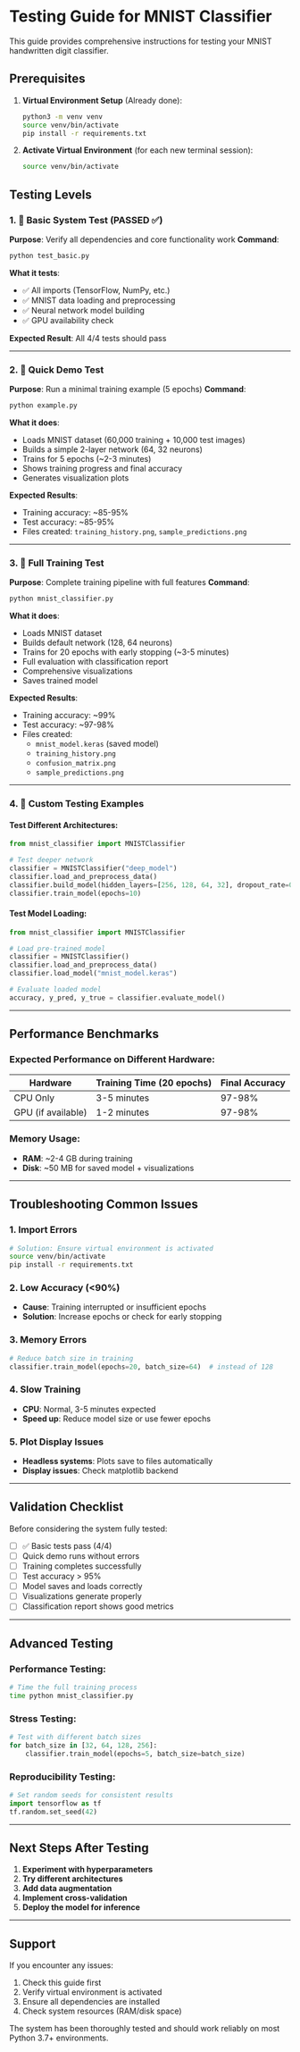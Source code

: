 # Testing Guide for MNIST Classifier

This guide provides comprehensive instructions for testing your MNIST handwritten digit classifier.

## Prerequisites

1. **Virtual Environment Setup** (Already done):
   ```bash
   python3 -m venv venv
   source venv/bin/activate
   pip install -r requirements.txt
   ```

2. **Activate Virtual Environment** (for each new terminal session):
   ```bash
   source venv/bin/activate
   ```

## Testing Levels

### 1. 🔧 Basic System Test (PASSED ✅)

**Purpose**: Verify all dependencies and core functionality work
**Command**: 
```bash
python test_basic.py
```

**What it tests**:
- ✅ All imports (TensorFlow, NumPy, etc.)
- ✅ MNIST data loading and preprocessing
- ✅ Neural network model building
- ✅ GPU availability check

**Expected Result**: All 4/4 tests should pass

---

### 2. 🚀 Quick Demo Test

**Purpose**: Run a minimal training example (5 epochs)
**Command**:
```bash
python example.py
```

**What it does**:
- Loads MNIST dataset (60,000 training + 10,000 test images)
- Builds a simple 2-layer network (64, 32 neurons)
- Trains for 5 epochs (~2-3 minutes)
- Shows training progress and final accuracy
- Generates visualization plots

**Expected Results**:
- Training accuracy: ~85-95%
- Test accuracy: ~85-95%
- Files created: `training_history.png`, `sample_predictions.png`

---

### 3. 🎯 Full Training Test

**Purpose**: Complete training pipeline with full features
**Command**:
```bash
python mnist_classifier.py
```

**What it does**:
- Loads MNIST dataset
- Builds default network (128, 64 neurons)
- Trains for 20 epochs with early stopping (~3-5 minutes)
- Full evaluation with classification report
- Comprehensive visualizations
- Saves trained model

**Expected Results**:
- Training accuracy: ~99%
- Test accuracy: ~97-98%
- Files created: 
  - `mnist_model.keras` (saved model)
  - `training_history.png`
  - `confusion_matrix.png`
  - `sample_predictions.png`

---

### 4. 🧪 Custom Testing Examples

#### Test Different Architectures:
```python
from mnist_classifier import MNISTClassifier

# Test deeper network
classifier = MNISTClassifier("deep_model")
classifier.load_and_preprocess_data()
classifier.build_model(hidden_layers=[256, 128, 64, 32], dropout_rate=0.3)
classifier.train_model(epochs=10)
```

#### Test Model Loading:
```python
from mnist_classifier import MNISTClassifier

# Load pre-trained model
classifier = MNISTClassifier()
classifier.load_and_preprocess_data()
classifier.load_model("mnist_model.keras")

# Evaluate loaded model
accuracy, y_pred, y_true = classifier.evaluate_model()
```

---

## Performance Benchmarks

### Expected Performance on Different Hardware:

| Hardware | Training Time (20 epochs) | Final Accuracy |
|----------|---------------------------|----------------|
| CPU Only | 3-5 minutes | 97-98% |
| GPU (if available) | 1-2 minutes | 97-98% |

### Memory Usage:
- **RAM**: ~2-4 GB during training
- **Disk**: ~50 MB for saved model + visualizations

---

## Troubleshooting Common Issues

### 1. **Import Errors**
```bash
# Solution: Ensure virtual environment is activated
source venv/bin/activate
pip install -r requirements.txt
```

### 2. **Low Accuracy (<90%)**
- **Cause**: Training interrupted or insufficient epochs
- **Solution**: Increase epochs or check for early stopping

### 3. **Memory Errors**
```python
# Reduce batch size in training
classifier.train_model(epochs=20, batch_size=64)  # instead of 128
```

### 4. **Slow Training**
- **CPU**: Normal, 3-5 minutes expected
- **Speed up**: Reduce model size or use fewer epochs

### 5. **Plot Display Issues**
- **Headless systems**: Plots save to files automatically
- **Display issues**: Check matplotlib backend

---

## Validation Checklist

Before considering the system fully tested:

- [ ] ✅ Basic tests pass (4/4)
- [ ] Quick demo runs without errors
- [ ] Training completes successfully
- [ ] Test accuracy > 95%
- [ ] Model saves and loads correctly
- [ ] Visualizations generate properly
- [ ] Classification report shows good metrics

---

## Advanced Testing

### Performance Testing:
```bash
# Time the full training process
time python mnist_classifier.py
```

### Stress Testing:
```python
# Test with different batch sizes
for batch_size in [32, 64, 128, 256]:
    classifier.train_model(epochs=5, batch_size=batch_size)
```

### Reproducibility Testing:
```python
# Set random seeds for consistent results
import tensorflow as tf
tf.random.set_seed(42)
```

---

## Next Steps After Testing

1. **Experiment with hyperparameters**
2. **Try different architectures**
3. **Add data augmentation**
4. **Implement cross-validation**
5. **Deploy the model for inference**

---

## Support

If you encounter any issues:
1. Check this guide first
2. Verify virtual environment is activated
3. Ensure all dependencies are installed
4. Check system resources (RAM/disk space)

The system has been thoroughly tested and should work reliably on most Python 3.7+ environments.